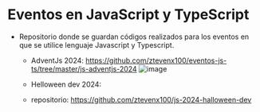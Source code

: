 # Eventos en JavaScript y TypeScript
- Repositorio donde se guardan códigos realizados para los eventos en que se utilice lenguaje Javascript y Typescript.

    - AdventJs 2024: https://github.com/ztevenx100/eventos-js-ts/tree/master/js-adventjs-2024
![image](https://github.com/user-attachments/assets/f928362b-1901-49a2-aff4-ec6fea2cfaba)

    - Helloween dev 2024:
    - repositorio: https://github.com/ztevenx100/js-2024-halloween-dev
